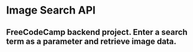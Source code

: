 # Image Search API 
## FreeCodeCamp backend project. Enter a search term as a parameter and retrieve image data. 
